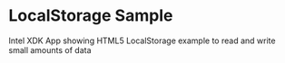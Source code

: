 LocalStorage Sample
===================

Intel XDK App showing HTML5 LocalStorage example to read and write small amounts of data 
